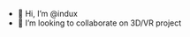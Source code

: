 - 👋 Hi, I’m @indux
- 💞️ I’m looking to collaborate on 3D/VR project

<!---
indux/indux is a ✨ special ✨ repository because its `README.md` (this file) appears on your GitHub profile.
You can click the Preview link to take a look at your changes.
--->
